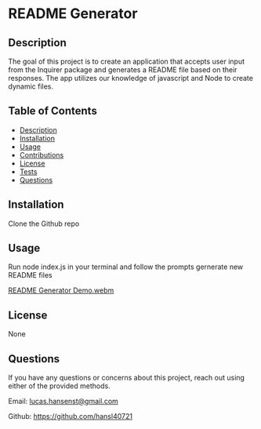   
# README Generator

  

  ## Description

  The goal of this project is to create an application that accepts user input from the Inquirer package and generates a README file based on their responses. The app  utilizes our knowledge of javascript and Node to create dynamic files.

  ## Table of Contents

  - [Description](#description)
  - [Installation](#installation)
  - [Usage](#usage)
  - [Contributions](#credits)
  - [License](#license)
  - [Tests](#tests)
  - [Questions](#questions)


  ## Installation 

  Clone the Github repo 

  ## Usage

  Run node index.js in your terminal and follow the prompts gernerate new README files

  [README Generator Demo.webm](https://github.com/hansl40721/README-generator/assets/123116520/a109299d-0ed2-48e2-85ff-27eec1e73b7f)


  ## License

  None


  ## Questions
  If you have any questions or concerns about this project, reach out using either of the provided methods.

  Email: 
  lucas.hansenst@gmail.com

  Github:
  https://github.com/hansl40721
